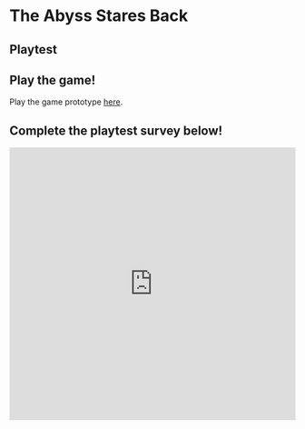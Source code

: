 # The Abyss Stares Back 
## Playtest

## Play the game!

Play the game prototype [here]().

## Complete the playtest survey below!

<iframe width="640px" height= "480px" src= "https://forms.office.com/Pages/ResponsePage.aspx?id=FRGudvwe8kqlNuKyRDrxoNjw-HRf-cBOtluq882Po9VUNUY0RExINzAzM0YyTEdIMkNPNENXOVRVQy4u&embed=true" frameborder= "0" marginwidth= "0" marginheight= "0" style= "border: none; max-width:100%; max-height:100vh" allowfullscreen webkitallowfullscreen mozallowfullscreen msallowfullscreen> </iframe>
